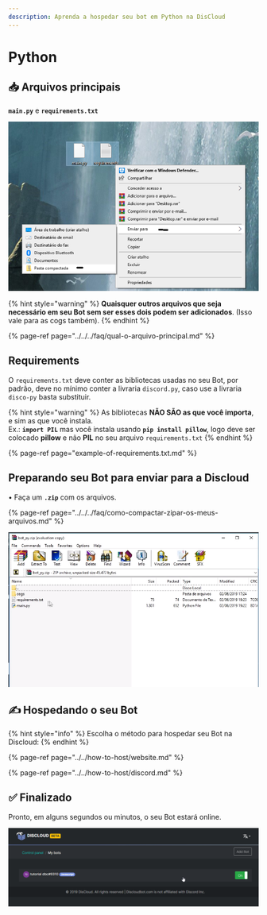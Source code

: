 ```yaml
---
description: Aprenda a hospedar seu bot em Python na DisCloud
---
```


# Python

## 📥 Arquivos principais

**`main.py`** e **`requirements.txt`**

![O arquivo principal do seu bot, ou seja, o local onde est&#xE1; o bot.run\(\). GERALMENTE &#xE9; main.py](../../../.gitbook/assets/capturar%20%281%29.PNG)

{% hint style="warning" %}
**Quaisquer outros arquivos que seja necessário em seu Bot sem ser esses dois podem ser adicionados**. \(Isso vale para as cogs também\).
{% endhint %}

{% page-ref page="../../../faq/qual-o-arquivo-principal.md" %}

## Requirements

O `requirements.txt` deve conter as bibliotecas usadas no seu Bot, por padrão, deve no mínimo conter a livraria `discord.py`, caso use a livraria `disco-py` basta substituir.

{% hint style="warning" %}
As bibliotecas **NÃO SÃO as que você importa**, e sim as que você instala.  
Ex.: **`import PIL`** mas você instala usando **`pip install pillow`**, logo deve ser colocado **pillow** e não **PIL** no seu arquivo `requirements.txt`
{% endhint %}

{% page-ref page="example-of-requirements.txt.md" %}

## Preparando seu Bot para enviar para a Discloud

• Faça um **`.zip`** com os arquivos.

{% page-ref page="../../../faq/como-compactar-zipar-os-meus-arquivos.md" %}

![Exemplo no Windows](../../../.gitbook/assets/image%20%2811%29.png)



## ✍ Hospedando o seu Bot

{% hint style="info" %}
Escolha o método para hospedar seu Bot na Discloud:
{% endhint %}

{% page-ref page="../../how-to-host/website.md" %}

{% page-ref page="../../how-to-host/discord.md" %}

## ✅ Finalizado <a id="finalizado"></a>

Pronto, em alguns segundos ou minutos, o seu Bot estará online.

![](../../../.gitbook/assets/capturar.PNG)

